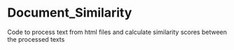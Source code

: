 # Document_Similarity
Code to process text from html files and calculate similarity scores between the processed texts
